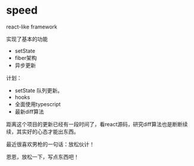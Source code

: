 # speed
react-like framework


实现了基本的功能

- setState
- fiber架构
- 异步更新


计划：

- setState 队列更新。
- hooks
- 全面使用typescript
- 最新diff算法



距离这个项目的更新已经有一段时间了，看react源码，研究diff算法也是断断续续，其实好的心态才能出东西。

最近很喜欢男枪的一句话：放松伙计！

恩恩，放松一下，写点东西吧！



